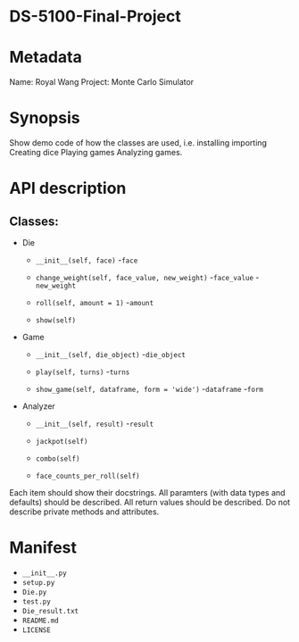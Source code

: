# DS-5100-Final-Project


# Metadata
Name: Royal Wang
Project: Monte Carlo Simulator

# Synopsis

Show demo code of how the classes are used, i.e.
installing
importing
Creating dice
Playing games
Analyzing games.

# API description
## Classes:
- Die
 
     - `__init__(self, face)`
              -`face` 
          
     - `change_weight(self, face_value, new_weight)`
               -`face_value`
               -`new_weight`
          
     - `roll(self, amount = 1)`
               -`amount` 
          
     - `show(self)`
     
- Game

     - `__init__(self, die_object)`
               -`die_object`
          
     - `play(self, turns)`
               -`turns` 
          
     - `show_game(self, dataframe, form = 'wide')`
               -`dataframe`
               -`form`
- Analyzer

     - `__init__(self, result)`
               -`result`
          
     - `jackpot(self)`
     
     - `combo(self)`
     
     - `face_counts_per_roll(self)`

Each item should show their docstrings.
All paramters (with data types and defaults) should be described.
All return values should be described.
Do not describe private methods and attributes.

# Manifest
 - `__init__.py`
 - `setup.py`
 - `Die.py`
 - `test.py`
 - `Die_result.txt`
 - `README.md`
 - `LICENSE`
